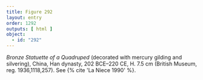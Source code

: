 ```yaml
---
title: Figure 292
layout: entry
order: 1292
outputs: [ html ]
object:
  - id: "292"
---
```


*Bronze Statuette of a Quadruped* (decorated with mercury gilding and silvering), China, Han dynasty, 202 BCE–220 CE, H. 7.5 cm (British Museum, reg. 1936,1118,257). See {% cite 'La Niece 1990' %}.
